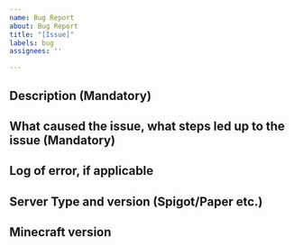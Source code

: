 ```yaml
---
name: Bug Report
about: Bug Report
title: "[Issue]"
labels: bug
assignees: ''

---
```


## Description (Mandatory)

## What caused the issue, what steps led up to the issue (Mandatory)
<!-- If not completed, it's very unlikely I will be able to do anything and I will likely directly close the issue -->

## Log of error, if applicable

## Server Type and version (Spigot/Paper etc.)

## Minecraft version
